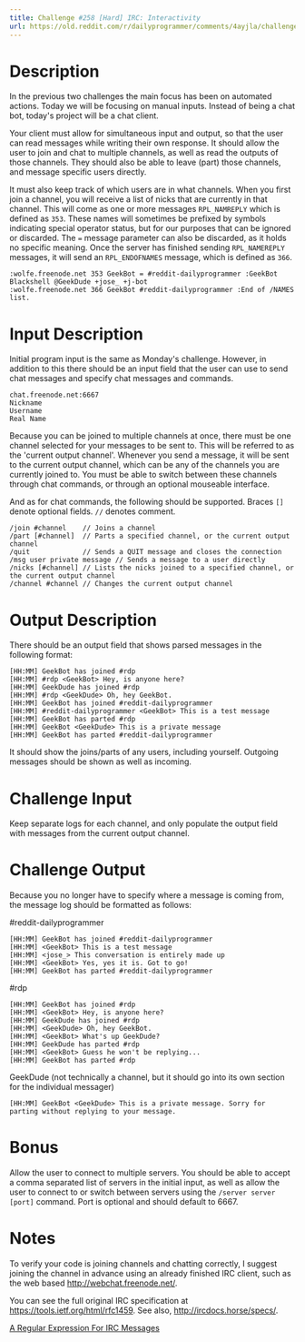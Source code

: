 ```yaml
---
title: Challenge #258 [Hard] IRC: Interactivity
url: https://old.reddit.com/r/dailyprogrammer/comments/4ayjla/challenge_258_hard_irc_interactivity/
---
```


# Description

In the previous two challenges the main focus has been on automated actions. Today we will be focusing on manual inputs.
Instead of being a chat bot, today's project will be a chat client.

Your client must allow for simultaneous input and output, so that the user can read messages while writing their own
response. It should allow the user to join and chat to multiple channels, as well as read the outputs of those channels.
They should also be able to leave (part) those channels, and message specific users directly.

It must also keep track of which users are in what channels. When you first join a channel, you will receive a list of
nicks that are currently in that channel. This will come as one or more messages `RPL_NAMREPLY` which is defined as `353`.
These names will sometimes be prefixed by symbols indicating special operator status, but for our purposes that can be
ignored or discarded. The `=` message parameter can also be discarded, as it holds no specific meaning. Once the server has
finished sending `RPL_NAMEREPLY` messages, it will send an `RPL_ENDOFNAMES` message, which is defined as `366`.

    :wolfe.freenode.net 353 GeekBot = #reddit-dailyprogrammer :GeekBot Blackshell @GeekDude +jose_ +j-bot
    :wolfe.freenode.net 366 GeekBot #reddit-dailyprogrammer :End of /NAMES list.

# Input Description

Initial program input is the same as Monday's challenge. However, in addition to this there should be an input field
that the user can use to send chat messages and specify chat messages and commands.

    chat.freenode.net:6667
    Nickname
    Username
    Real Name

Because you can be joined to multiple channels at once, there must be one channel selected for your messages to be sent to.
This will be referred to as the 'current output channel'. Whenever you send a message, it will be sent to the current
output channel, which can be any of the channels you are currently joined to. You must be able to switch between these
channels through chat commands, or through an optional mouseable interface.

And as for chat commands, the following should be supported. Braces `[]` denote optional fields. `//` denotes comment.

    /join #channel    // Joins a channel
    /part [#channel]  // Parts a specified channel, or the current output channel
    /quit             // Sends a QUIT message and closes the connection
    /msg user private message // Sends a message to a user directly
    /nicks [#channel] // Lists the nicks joined to a specified channel, or the current output channel
    /channel #channel // Changes the current output channel

# Output Description

There should be an output field that shows parsed messages in the following format:

    [HH:MM] GeekBot has joined #rdp
    [HH:MM] #rdp <GeekBot> Hey, is anyone here?
    [HH:MM] GeekDude has joined #rdp
    [HH:MM] #rdp <GeekDude> Oh, hey GeekBot.
    [HH:MM] GeekBot has joined #reddit-dailyprogrammer
    [HH:MM] #reddit-dailyprogrammer <GeekBot> This is a test message
    [HH:MM] GeekBot has parted #rdp
    [HH:MM] GeekBot <GeekDude> This is a private message
    [HH:MM] GeekBot has parted #reddit-dailyprogrammer

It should show the joins/parts of any users, including yourself. Outgoing messages should be shown as well as incoming.

# Challenge Input

Keep separate logs for each channel, and only populate the output field with messages from the current output channel.

# Challenge Output

Because you no longer have to specify where a message is coming from, the message log should be formatted as follows:

\#reddit-dailyprogrammer

    [HH:MM] GeekBot has joined #reddit-dailyprogrammer
    [HH:MM] <GeekBot> This is a test message
    [HH:MM] <jose_> This conversation is entirely made up
    [HH:MM] <GeekBot> Yes, yes it is. Got to go!
    [HH:MM] GeekBot has parted #reddit-dailyprogrammer

\#rdp

    [HH:MM] GeekBot has joined #rdp
    [HH:MM] <GeekBot> Hey, is anyone here?
    [HH:MM] GeekDude has joined #rdp
    [HH:MM] <GeekDude> Oh, hey GeekBot.
    [HH:MM] <GeekBot> What's up GeekDude?
    [HH:MM] GeekDude has parted #rdp
    [HH:MM] <GeekBot> Guess he won't be replying...
    [HH:MM] GeekBot has parted #rdp

GeekDude (not technically a channel, but it should go into its own section for the individual messager)

    [HH:MM] GeekBot <GeekDude> This is a private message. Sorry for parting without replying to your message.

# Bonus

Allow the user to connect to multiple servers. You should be able to accept a comma separated list of servers in the
initial input, as well as allow the user to connect to or switch between servers using the `/server server [port]` command.
Port is optional and should default to 6667.

# Notes

To verify your code is joining channels and chatting correctly, I suggest joining the channel in advance using an already
finished IRC client, such as the web based http://webchat.freenode.net/.

You can see the full original IRC specification at https://tools.ietf.org/html/rfc1459. See also, http://ircdocs.horse/specs/.

[A Regular Expression For IRC Messages](https://mybuddymichael.com/writings/a-regular-expression-for-irc-messages.html)